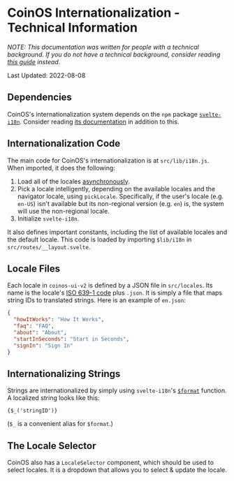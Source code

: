 # CoinOS Internationalization - Technical Information

*NOTE: This documentation was written for people with a technical background.  If you do not have a technical background, consider reading [this guide](./i18n.md) instead.*

Last Updated: 2022-08-08

## Dependencies

CoinOS's internationalization system depends on the `npm` package [`svelte-i18n`](https://www.npmjs.com/package/svelte-i18n).  Consider reading [its documentation](https://github.com/kaisermann/svelte-i18n/blob/HEAD/docs/Getting%20Started.md) in addition to this.

## Internationalization Code

The main code for CoinOS's internationalization is at `src/lib/i18n.js`.  When imported, it does the following:
1. Load all of the locales [asynchronously](https://github.com/kaisermann/svelte-i18n/blob/main/docs/Getting%20Started.md#32-asynchronous).
2. Pick a locale intelligently, depending on the available locales and the navigator locale, using `pickLocale`.  Specifically, if the user's locale (e.g. `en-US`) isn't available but its non-regional version (e.g. `en`) is, the system will use the non-regional locale.
3. Initialize `svelte-i18n`.

It also defines important constants, including the list of available locales and the default locale.  This code is loaded by importing `$lib/i18n` in `src/routes/__layout.svelte`.

## Locale Files

Each locale in `coinos-ui-v2` is defined by a JSON file in `src/locales`.  Its name is the locale's [ISO 639-1 code](https://en.wikipedia.org/wiki/ISO_639-1) plus `.json`.  It is simply a file that maps string IDs to translated strings.  Here is an example of `en.json`:

```json
{
  "howItWorks": "How It Works",
  "faq": "FAQ",
  "about": "About",
  "startInSeconds": "Start in Seconds",
  "signIn": "Sign In"
}
```

## Internationalizing Strings

Strings are internationalized by simply using `svelte-i18n`'s [`$format`](https://github.com/kaisermann/svelte-i18n/blob/96a5adab7560249c8881e0612454e01c09273400/docs/Formatting.md) function.  A localized string looks like this:

```
{$_('stringID')}
```

(`$_` is a convenient alias for `$format`.)

## The Locale Selector

CoinOS also has a `LocaleSelector` component, which should be used to select locales.  It is a dropdown that allows you to select & update the locale.
